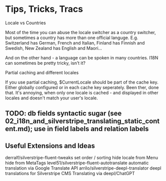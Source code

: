 # Tips, Tricks, Tracs

Locale vs Countries

Most of the time you can abuse the locale switcher as a country switcher, but sometimes a country has more than one official languge. E.g. Switzerland has German, French and Italian, Finland has Finnish and Swedish, New Zealand has English and Maori...

And on the other hand - a language can be spoken in many countries. I18N can sometimes be pretty tricky, isn't it?

Partial caching and different locales

If you use partial caching, $CurrentLocale should be part of the cache key. Either globally configured or in each cache key seperately. Been ther, done that. It's annoying, when only one locale is cached - and displayed in other locales and doesn't match your user's locale.

## TODO: db fields syntactic sugar (see 02_i18n_and_silverstripe_translating_static_content.md); use in field labels and relation labels

## Useful Extensions and Ideas

derralf/silverstripe-fluent-tweaks
set order / sorting
hide locale from Menu
hide from MetaTags
level51/silverstripe-fluent-autotranslate
automatic translation via Google Translate API
arrilo/silverstripe-deepl-translator
deepl translations for Silverstripe CMS
Translating via deepl/ChatGPT